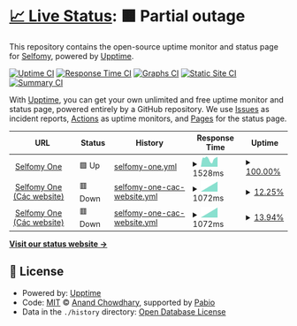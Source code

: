 # [📈 Live Status](https://selfomy.github.io/uptime): <!--live status--> **🟧 Partial outage**

This repository contains the open-source uptime monitor and status page for [Selfomy](https://selfomy.com), powered by [Upptime](https://github.com/upptime/upptime).

[![Uptime CI](https://github.com/selfomy/uptime/workflows/Uptime%20CI/badge.svg)](https://github.com/selfomy/uptime/actions?query=workflow%3A%22Uptime+CI%22)
[![Response Time CI](https://github.com/selfomy/uptime/workflows/Response%20Time%20CI/badge.svg)](https://github.com/selfomy/uptime/actions?query=workflow%3A%22Response+Time+CI%22)
[![Graphs CI](https://github.com/selfomy/uptime/workflows/Graphs%20CI/badge.svg)](https://github.com/selfomy/uptime/actions?query=workflow%3A%22Graphs+CI%22)
[![Static Site CI](https://github.com/selfomy/uptime/workflows/Static%20Site%20CI/badge.svg)](https://github.com/selfomy/uptime/actions?query=workflow%3A%22Static+Site+CI%22)
[![Summary CI](https://github.com/selfomy/uptime/workflows/Summary%20CI/badge.svg)](https://github.com/selfomy/uptime/actions?query=workflow%3A%22Summary+CI%22)

With [Upptime](https://upptime.js.org), you can get your own unlimited and free uptime monitor and status page, powered entirely by a GitHub repository. We use [Issues](https://github.com/selfomy/uptime/issues) as incident reports, [Actions](https://github.com/selfomy/uptime/actions) as uptime monitors, and [Pages](https://selfomy.github.io/uptime) for the status page.

<!--start: status pages-->
<!-- This summary is generated by Upptime (https://github.com/upptime/upptime) -->
<!-- Do not edit this manually, your changes will be overwritten -->
<!-- prettier-ignore -->
| URL | Status | History | Response Time | Uptime |
| --- | ------ | ------- | ------------- | ------ |
| <img alt="" src="https://icons.duckduckgo.com/ip3/one.selfomy.com.ico" height="13"> [Selfomy One](https://one.selfomy.com) | 🟩 Up | [selfomy-one.yml](https://github.com/selfomy/uptime/commits/HEAD/history/selfomy-one.yml) | <details><summary><img alt="Response time graph" src="./graphs/selfomy-one/response-time-week.png" height="20"> 1528ms</summary><br><a href="https://selfomy.github.io/uptime/history/selfomy-one"><img alt="Response time 1528" src="https://img.shields.io/endpoint?url=https%3A%2F%2Fraw.githubusercontent.com%2Fselfomy%2Fuptime%2FHEAD%2Fapi%2Fselfomy-one%2Fresponse-time.json"></a><br><a href="https://selfomy.github.io/uptime/history/selfomy-one"><img alt="24-hour response time 1528" src="https://img.shields.io/endpoint?url=https%3A%2F%2Fraw.githubusercontent.com%2Fselfomy%2Fuptime%2FHEAD%2Fapi%2Fselfomy-one%2Fresponse-time-day.json"></a><br><a href="https://selfomy.github.io/uptime/history/selfomy-one"><img alt="7-day response time 1528" src="https://img.shields.io/endpoint?url=https%3A%2F%2Fraw.githubusercontent.com%2Fselfomy%2Fuptime%2FHEAD%2Fapi%2Fselfomy-one%2Fresponse-time-week.json"></a><br><a href="https://selfomy.github.io/uptime/history/selfomy-one"><img alt="30-day response time 1528" src="https://img.shields.io/endpoint?url=https%3A%2F%2Fraw.githubusercontent.com%2Fselfomy%2Fuptime%2FHEAD%2Fapi%2Fselfomy-one%2Fresponse-time-month.json"></a><br><a href="https://selfomy.github.io/uptime/history/selfomy-one"><img alt="1-year response time 1528" src="https://img.shields.io/endpoint?url=https%3A%2F%2Fraw.githubusercontent.com%2Fselfomy%2Fuptime%2FHEAD%2Fapi%2Fselfomy-one%2Fresponse-time-year.json"></a></details> | <details><summary><a href="https://selfomy.github.io/uptime/history/selfomy-one">100.00%</a></summary><a href="https://selfomy.github.io/uptime/history/selfomy-one"><img alt="All-time uptime 100.00%" src="https://img.shields.io/endpoint?url=https%3A%2F%2Fraw.githubusercontent.com%2Fselfomy%2Fuptime%2FHEAD%2Fapi%2Fselfomy-one%2Fuptime.json"></a><br><a href="https://selfomy.github.io/uptime/history/selfomy-one"><img alt="24-hour uptime 100.00%" src="https://img.shields.io/endpoint?url=https%3A%2F%2Fraw.githubusercontent.com%2Fselfomy%2Fuptime%2FHEAD%2Fapi%2Fselfomy-one%2Fuptime-day.json"></a><br><a href="https://selfomy.github.io/uptime/history/selfomy-one"><img alt="7-day uptime 100.00%" src="https://img.shields.io/endpoint?url=https%3A%2F%2Fraw.githubusercontent.com%2Fselfomy%2Fuptime%2FHEAD%2Fapi%2Fselfomy-one%2Fuptime-week.json"></a><br><a href="https://selfomy.github.io/uptime/history/selfomy-one"><img alt="30-day uptime 100.00%" src="https://img.shields.io/endpoint?url=https%3A%2F%2Fraw.githubusercontent.com%2Fselfomy%2Fuptime%2FHEAD%2Fapi%2Fselfomy-one%2Fuptime-month.json"></a><br><a href="https://selfomy.github.io/uptime/history/selfomy-one"><img alt="1-year uptime 100.00%" src="https://img.shields.io/endpoint?url=https%3A%2F%2Fraw.githubusercontent.com%2Fselfomy%2Fuptime%2FHEAD%2Fapi%2Fselfomy-one%2Fuptime-year.json"></a></details>
| <img alt="" src="https://icons.duckduckgo.com/ip3/hoc.sh.ico" height="13"> [Selfomy One (Các website)](https://hoc.sh) | 🟥 Down | [selfomy-one-cac-website.yml](https://github.com/selfomy/uptime/commits/HEAD/history/selfomy-one-cac-website.yml) | <details><summary><img alt="Response time graph" src="./graphs/selfomy-one-cac-website/response-time-week.png" height="20"> 1072ms</summary><br><a href="https://selfomy.github.io/uptime/history/selfomy-one-cac-website"><img alt="Response time 1072" src="https://img.shields.io/endpoint?url=https%3A%2F%2Fraw.githubusercontent.com%2Fselfomy%2Fuptime%2FHEAD%2Fapi%2Fselfomy-one-cac-website%2Fresponse-time.json"></a><br><a href="https://selfomy.github.io/uptime/history/selfomy-one-cac-website"><img alt="24-hour response time 1072" src="https://img.shields.io/endpoint?url=https%3A%2F%2Fraw.githubusercontent.com%2Fselfomy%2Fuptime%2FHEAD%2Fapi%2Fselfomy-one-cac-website%2Fresponse-time-day.json"></a><br><a href="https://selfomy.github.io/uptime/history/selfomy-one-cac-website"><img alt="7-day response time 1072" src="https://img.shields.io/endpoint?url=https%3A%2F%2Fraw.githubusercontent.com%2Fselfomy%2Fuptime%2FHEAD%2Fapi%2Fselfomy-one-cac-website%2Fresponse-time-week.json"></a><br><a href="https://selfomy.github.io/uptime/history/selfomy-one-cac-website"><img alt="30-day response time 1072" src="https://img.shields.io/endpoint?url=https%3A%2F%2Fraw.githubusercontent.com%2Fselfomy%2Fuptime%2FHEAD%2Fapi%2Fselfomy-one-cac-website%2Fresponse-time-month.json"></a><br><a href="https://selfomy.github.io/uptime/history/selfomy-one-cac-website"><img alt="1-year response time 1072" src="https://img.shields.io/endpoint?url=https%3A%2F%2Fraw.githubusercontent.com%2Fselfomy%2Fuptime%2FHEAD%2Fapi%2Fselfomy-one-cac-website%2Fresponse-time-year.json"></a></details> | <details><summary><a href="https://selfomy.github.io/uptime/history/selfomy-one-cac-website">12.25%</a></summary><a href="https://selfomy.github.io/uptime/history/selfomy-one-cac-website"><img alt="All-time uptime 12.25%" src="https://img.shields.io/endpoint?url=https%3A%2F%2Fraw.githubusercontent.com%2Fselfomy%2Fuptime%2FHEAD%2Fapi%2Fselfomy-one-cac-website%2Fuptime.json"></a><br><a href="https://selfomy.github.io/uptime/history/selfomy-one-cac-website"><img alt="24-hour uptime 12.25%" src="https://img.shields.io/endpoint?url=https%3A%2F%2Fraw.githubusercontent.com%2Fselfomy%2Fuptime%2FHEAD%2Fapi%2Fselfomy-one-cac-website%2Fuptime-day.json"></a><br><a href="https://selfomy.github.io/uptime/history/selfomy-one-cac-website"><img alt="7-day uptime 12.25%" src="https://img.shields.io/endpoint?url=https%3A%2F%2Fraw.githubusercontent.com%2Fselfomy%2Fuptime%2FHEAD%2Fapi%2Fselfomy-one-cac-website%2Fuptime-week.json"></a><br><a href="https://selfomy.github.io/uptime/history/selfomy-one-cac-website"><img alt="30-day uptime 12.25%" src="https://img.shields.io/endpoint?url=https%3A%2F%2Fraw.githubusercontent.com%2Fselfomy%2Fuptime%2FHEAD%2Fapi%2Fselfomy-one-cac-website%2Fuptime-month.json"></a><br><a href="https://selfomy.github.io/uptime/history/selfomy-one-cac-website"><img alt="1-year uptime 12.25%" src="https://img.shields.io/endpoint?url=https%3A%2F%2Fraw.githubusercontent.com%2Fselfomy%2Fuptime%2FHEAD%2Fapi%2Fselfomy-one-cac-website%2Fuptime-year.json"></a></details>
| <img alt="" src="https://icons.duckduckgo.com/ip3/hoc.sh.ico" height="13"> [Selfomy One (Các website)](https://hoc.sh) | 🟥 Down | [selfomy-one-cac-website.yml](https://github.com/selfomy/uptime/commits/HEAD/history/selfomy-one-cac-website.yml) | <details><summary><img alt="Response time graph" src="./graphs/selfomy-one-cac-website/response-time-week.png" height="20"> 1072ms</summary><br><a href="https://selfomy.github.io/uptime/history/selfomy-one-cac-website"><img alt="Response time 1072" src="https://img.shields.io/endpoint?url=https%3A%2F%2Fraw.githubusercontent.com%2Fselfomy%2Fuptime%2FHEAD%2Fapi%2Fselfomy-one-cac-website%2Fresponse-time.json"></a><br><a href="https://selfomy.github.io/uptime/history/selfomy-one-cac-website"><img alt="24-hour response time 1072" src="https://img.shields.io/endpoint?url=https%3A%2F%2Fraw.githubusercontent.com%2Fselfomy%2Fuptime%2FHEAD%2Fapi%2Fselfomy-one-cac-website%2Fresponse-time-day.json"></a><br><a href="https://selfomy.github.io/uptime/history/selfomy-one-cac-website"><img alt="7-day response time 1072" src="https://img.shields.io/endpoint?url=https%3A%2F%2Fraw.githubusercontent.com%2Fselfomy%2Fuptime%2FHEAD%2Fapi%2Fselfomy-one-cac-website%2Fresponse-time-week.json"></a><br><a href="https://selfomy.github.io/uptime/history/selfomy-one-cac-website"><img alt="30-day response time 1072" src="https://img.shields.io/endpoint?url=https%3A%2F%2Fraw.githubusercontent.com%2Fselfomy%2Fuptime%2FHEAD%2Fapi%2Fselfomy-one-cac-website%2Fresponse-time-month.json"></a><br><a href="https://selfomy.github.io/uptime/history/selfomy-one-cac-website"><img alt="1-year response time 1072" src="https://img.shields.io/endpoint?url=https%3A%2F%2Fraw.githubusercontent.com%2Fselfomy%2Fuptime%2FHEAD%2Fapi%2Fselfomy-one-cac-website%2Fresponse-time-year.json"></a></details> | <details><summary><a href="https://selfomy.github.io/uptime/history/selfomy-one-cac-website">13.94%</a></summary><a href="https://selfomy.github.io/uptime/history/selfomy-one-cac-website"><img alt="All-time uptime 13.94%" src="https://img.shields.io/endpoint?url=https%3A%2F%2Fraw.githubusercontent.com%2Fselfomy%2Fuptime%2FHEAD%2Fapi%2Fselfomy-one-cac-website%2Fuptime.json"></a><br><a href="https://selfomy.github.io/uptime/history/selfomy-one-cac-website"><img alt="24-hour uptime 13.94%" src="https://img.shields.io/endpoint?url=https%3A%2F%2Fraw.githubusercontent.com%2Fselfomy%2Fuptime%2FHEAD%2Fapi%2Fselfomy-one-cac-website%2Fuptime-day.json"></a><br><a href="https://selfomy.github.io/uptime/history/selfomy-one-cac-website"><img alt="7-day uptime 13.94%" src="https://img.shields.io/endpoint?url=https%3A%2F%2Fraw.githubusercontent.com%2Fselfomy%2Fuptime%2FHEAD%2Fapi%2Fselfomy-one-cac-website%2Fuptime-week.json"></a><br><a href="https://selfomy.github.io/uptime/history/selfomy-one-cac-website"><img alt="30-day uptime 13.94%" src="https://img.shields.io/endpoint?url=https%3A%2F%2Fraw.githubusercontent.com%2Fselfomy%2Fuptime%2FHEAD%2Fapi%2Fselfomy-one-cac-website%2Fuptime-month.json"></a><br><a href="https://selfomy.github.io/uptime/history/selfomy-one-cac-website"><img alt="1-year uptime 13.94%" src="https://img.shields.io/endpoint?url=https%3A%2F%2Fraw.githubusercontent.com%2Fselfomy%2Fuptime%2FHEAD%2Fapi%2Fselfomy-one-cac-website%2Fuptime-year.json"></a></details>

<!--end: status pages-->

[**Visit our status website →**](https://selfomy.github.io/uptime)

## 📄 License

- Powered by: [Upptime](https://github.com/upptime/upptime)
- Code: [MIT](./LICENSE) © [Anand Chowdhary](https://anandchowdhary.com), supported by [Pabio](https://pabio.com)
- Data in the `./history` directory: [Open Database License](https://opendatacommons.org/licenses/odbl/1-0/)
